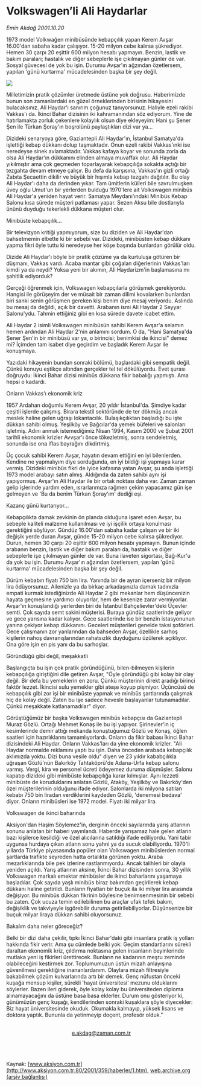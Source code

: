 # Volkswagen’li Ali Haydarlar

*Emin Akdağ 2001.10.20*

<div>
 <p class="spot">
  1973 model Volkwağen minibüsünde kebapçılık yapan  Kerem Avşar 16.00'dan sabaha kadar çalışıyor. 15-20 milyon cebe kalırsa şükrediyor. Hemen 30 çarpı 20 eşittir 600 milyon hesabı yapmayın. Benzin, lastik ve bakım paraları; hastalık ve diğer sebeplerle işe çıkılmayan günler de var. Sosyal güvecesi de yok bu işin. Durumu Avşar'ın ağzından özetlersem, yapılan 'günü kurtarma' mücadelesinden başka bir şey değil.
 </p>
 <p class="metin">
 </p>
 <img border="0" src="/web/20020113104103im_/http://www.aksiyon.com.tr/2001/359/resimler/ali.jpg"/>
 <p class="metin">
  Milletimizin pratik çözümler üretmede üstüne yok doğrusu. Haberimizde bunun son zamanlardaki en güzel örneklerinden birisinin hikayesini bulacaksınız. Ali Haydar'ı sanırım çoğunuz tanıyorsunuz. Haliyle ezeli rakibi Vakkas'ı da. İkinci Bahar dizisinin iki kahramanından söz ediyorum. Yine de hatırlamakta zorluk çekenlere kolaylık olsun diye ekleyeyim: Hani şu Şener Şen ile Türkan Şoray'ın boşrolünü paylaştıkları dizi var ya...
 </p>
 <p class="metin">
  Dizideki senaryoya göre, Gaziantepli Ali Haydar'ın, İstanbul Samatya'da işlettiği kebap dükkanı dolup taşmaktadır. Onun ezeli rakibi Vakkas'ınki ise neredeyse sinek avlamaktadır. Vakkas kafaya koyar ve sonunda zorla da olsa Ali Haydar'ın dükkanını elinden almaya muvaffak olur. Ali Haydar yıkılmıştır ama çok geçmeden toparlayarak kebapçılığa sokakta açtığı bir tezgahta devam etmeye çalışır. Bu defa da karşısına, Vakkas'ın gizli ortağı Zabıta Şecaettin dikilir ve büyük bir hışımla kebap tezgahı dağıtılır. Bu olay Ali Haydar'ı daha da derinden yıkar. Tam ümitlerin külleri bile savrulmuşken üvey oğlu Umut'un bir yerlerden bulduğu 1970'lere ait Volkswagen minibüs Ali Haydar'a yeniden hayat verir. Samatya Meydanı'ındaki Minibüs Kebap Salonu kısa sürede müşteri patlaması yapar. Sezen Aksu bile dostlarıyla ününü duyduğu tekerlekli dükkana müşteri olur.
 </p>
 <p class="metin">
  Minibüste kebapçılık...
 </p>
 <p class="metin">
  Bir televizyon kritiği yapmıyorum, size bu diziden ve Ali Haydar'dan bahsetmemin elbette ki bir sebebi var.  Dizideki, minibüsten kebap dükkanı yapma fikri öyle tuttu ki neredeyse her köşe başında bunlardan görülür oldu.
 </p>
 <p class="metin">
  Dizide Ali Haydar'ı böyle bir pratik çözüme ya da kurtuluşa götüren bir düşmanı, Vakkas vardı. Acaba mantar gibi çoğalan diğerlerinin Vakkas'ları kimdi ya da neydi? Yoksa yeni bir akımın, Ali Haydarizm'in başlamasına mı şahitlik ediyorduk?
 </p>
 <p class="metin">
  Gerçeği öğrenmek için, Volkswagen kebapçılarla görüşmek gerekiyordu. Hangisi ile görüşeyim der ve müsait bir zaman dilimi kovalarken bunlardan biri sanki senin görüşmen gereken kişi benim diye mesaj veriyordu. Aslında bu mesaj da değildi, açık bir davetti. Arabanın ismi Ali Haydar 2 Seyyar Salonu'ydu. Tahmin ettiğiniz gibi en kısa sürede davete icabet ettim.
 </p>
 <p class="metin">
  Ali Haydar 2 isimli Volkswagen minibüsün sahibi Kerem Avşar'a selamın hemen ardından Ali Haydar 2'nin anlamını sordum. O da, "Hani Samatya'da Şener Şen'in bir minibüsü var ya, o birincisi; benimkisi de ikincisi" demez mi? İçimden tam isabet diye geçirdim ve başladık Kerem Avşar ile konuşmaya.
 </p>
 <p class="metin">
  Yazıdaki hikayenin bundan sonraki bölümü, başlardaki gibi sempatik değil. Çünkü konuyu eştikçe altından gerçekler tel tel dökülüyordu. Evet şurası doğruydu: İkinci Bahar dizisi minibüs dükkana fikir babalığı yapmıştı. Ama hepsi o kadardı.
 </p>
 <p class="metin">
  Onların Vakkas'ı ekonomik kriz
 </p>
 <p class="metin">
  1957 Ardahan doğumlu Kerem Avşar, 20 yıldır İstanbul'da. Şimdiye kadar çeşitli işlerde çalışmış. Birara tekstil sektöründe de ter dökmüş ancak meslek haline gelen uğraşı lokantacılık. Bulaşıkçılıktan başladığı bu işte dükkan sahibi olmuş. Yeşilköy ve Bağcılar'da yemek büfeleri ve salonları işletmiş. Adını anmak istemediğimiz Nisan 1994, Kasım 2000 ve Şubat 2001 tarihli ekonomik krizler Avvşar'ı önce tökezletmiş, sonra sendeletmiş, sonunda ise ona iflas bayrağını dikdirtmiş.
 </p>
 <p class="metin">
  Üç çocuk sahibi Kerem Avşar, hayatın devam ettiğini en iyi bilenlerden. Kendine ne yapmalıyım diye sorduğunda, en iyi bildiği işi yapmaya karar vermiş. Dizideki minibüs fikri de iyice kafasına yatan Avşar, şu anda işlettiği 1973 model arabayı satın almış. Aldığında da zaten sahibi aynı işi yapıyormuş. Avşar'ın Ali Haydar ile bir ortak noktası daha var. Zaman zaman gelip işlerinde yardım eden, ısrarlarımıza rağmen çekim yapacamız gün işe gelmeyen ve 'Bu da benim Türkan Şoray'ım' dediği eşi.
 </p>
 <p class="metin">
  Kazanç günü kurtarıyor...
 </p>
 <p class="metin">
  Kebapçılıkta damak zevkinin ön planda olduğuna işaret eden Avşar, bu sebeple kaliteli malzeme kullanılması ve iyi işçilik ortaya konulması gerektiğini söylüyor. Gündüz 16.00'dan sabaha kadar çalışan ve bir iki değişik yerde duran Avşar, günde 15-20 milyon cebe kalırsa şükrediyor. Durun, hemen 30 çarpı 20 eşittir 600 milyon hesabı yapmayın. Bunun içinde arabanın benzin, lastik ve diğer bakım paraları da, hastalık ve diğer sebeplerle işe çıkılmayan günler de var. Buna ilaveten sigortası, Bağ-Kur'u da yok bu işin. Durumu Avşar'ın ağzından özetlersem, yapılan 'günü kurtarma' mücadelesinden başka bir şey değil.
 </p>
 <p class="metin">
  Dürüm kebabın fiyatı 750 bin lira. Yanında bir de ayran içerseniz bir milyon lira ödüyorsunuz. Ailenizle ya da birkaç arkadaşınızla damak tadınızla empati kurmak istediğinizde Ali Haydar 2 gibi mekanlar hem düşüncenizin hayata geçmesine yardımcı oluyorlar, hem de kesenize zarar vermiyorlar. Avşar'ın konuşlandığı yerlerden biri de İstanbul Bahçelievler'deki Üçevler semti. Çok sayıda semt sakini müşterisi. Buraya gündüz saatlerinde geliyor ve gece yarısına kadar kalıyor. Gece saatlerinde ise bir benzin istasyonunun yanına çekiyor kebap dükkanını. Geceleri müşterileri genelde taksi şoförleri. Gece çalışmanın zor yanlarından da bahseden Avşar, özellikle sarhoş kişilerin nahoş davranışlarından rahatsızlık duyduğunu üzülerek açıklıyor. Ona göre işin en pis yanı da bu sarhoşlar.
 </p>
 <p class="metin">
  Göründüğü gibi değil, meşakkatli
 </p>
 <p class="metin">
  Başlangıçta bu işin çok pratik göründüğünü, bilen-bilmeyen kişilerin kebapçılığa giriştiğini dile getiren Avşar, "Öyle göründüğü gibi kolay bir olay değil. Bir defa bu yemeklerin en zoru. Çünkü müşterinin direkt aradığı birinci faktör lezzet. İkincisi sulu yemekler gibi ateşe koyup pişmiyor. Üçüncüsü de kebapçılık gibi zor işi bir minibüste yapmak ve minibüs şartlarında çalışmak hiç de kolay değil. Zaten bu işe sadece hevesle başlayanlar tutunamadılar. Çünkü meşakkate katlanamadılar" diyor.
 </p>
 <p class="metin">
  Görüştüğümüz bir başka Volkswagen minibüs kebapçısı da Gaziantepli Muraz Gözlü. Ortağı Mehmet Konaş ile bu işi yapıyor. Şirinevler'in iç kesimlerinde demir attığı mekanda konuştuğumuz Gözlü ve Konaş, öğlen saatleri için hazırlıklarını tamamlıyorlardı. Onların da fikir babası İkinci Bahar dizisindeki Ali Haydar. Onların Vakkas'ları da yine ekonomik krizler. "Ali Haydar normalde reklamını yaptı bu işin. Daha önceden arabada kebapçılık aklımızda yoktu. Dizi buna vesile oldu" diyen ve 23 yıldır kababçılıkla uğraşan Gözlü'nün Bakırköy Tahtaköprü'de Adana-Urfa kebap salonu varmış. Vergi, kira ve personel ücreti ödeyemez duruma düşmüşler. Salonu kapatıp dizideki gibi minibüste kebapçılığa karar kılmışlar. Aynı lezzeti minibüste de koruduklarını anlatan Gözlü, Ataköy, Yeşilköy ve Bakırköy'den özel müşterilerinin olduğunu ifade ediyor. Salonlarda iki milyona satılan kebabı 750 bin liradan verdiklerini kaydeden Gözlü, 'denemesi bedava' diyor. Onların minibüsleri ise 1972 model. Fiyatı iki milyar lira.
 </p>
 <p class="metin">
  Volkswagen de ikinci baharında
 </p>
 <p class="metin">
  Aksiyon'dan Haşim Söylemez'in, derginin önceki sayılarında yarış atlarının sonunu anlatan bir haberi yayınlandı. Haberde yarışamaz hale gelen atların bazı kişilerce kesildiği ve özel alıcılarına satıldığı ifade ediliyordu. Yani tabir uygunsa hurdaya çıkan atların sonu yahni ya da sucuk olabiliyordu. 1970'li yıllarda Türkiye piyasasında popüler olan Volkswagen minibüslerden normal şartlarda trafikte seyreden hatta ortalıkta görünen yoktu. Araba mezarlıklarında bile pek izlerine rastlanmıyordu. Ancak talihleri bir olayla yeniden açıldı. Yarış atlarının aksine, İkinci Bahar dizisinden sonra, 30 yıllık Volkswagen markalı emektar minibüsler de ikinci baharlarını yaşamaya başladılar. Çok sayıda yaşlı minibüs biraz bakımdan geçirilerek kebap dükkanı haline getirildi. Bunların fiyatları bir buçuk ila iki milyar lira arasında değişiyor. Bu minibüs dükkan fikrinin böylesine benimsenmesinin bir sebebi bu zaten. Çok ucuza temin edilebilinen bu araçlar ufak tefek bakım, değişiklik ve takviyeyle işgörebilir duruma getirilebiliyorlar. Düşünsenize bir buçuk milyar liraya dükkan sahibi oluyorsunuz.
 </p>
 <p class="metin">
  Bakalım daha neler göreceğiz?
 </p>
 <p class="metin">
  Belki bir dizi daha çekilir, tıpkı İkinci Bahar'daki gibi insanlara pratik iş yolları hakkında fikir verir. Ama şu cümlede belki yok: Geçim standartlarını sürekli daraltan ekonomik kriz, çıldırma noktasına gelen insanların beyinlerinde mutlaka yeni iş fikirleri ürettirecek. Bunların ne kadarının meşru zeminde olabileceğini kestirmek zor. Toplumumuzun üstün mizah anlayışına güvenilmesi gerektiğine inananlardanım. Olaylara mizah filtresiyle bakabilmek çözüm kulvarlarında artı bir demek. Genç nüfustan önceki kuşağa mensup kişiler, sürekli 'hayat üniversitesi' mezunu olduklarını söylerler. Bazen ileri giderek, öyle kolay kolay bu üniversiteden diploma alınamayacağını da üstüne basa basa eklerler. Durum onu gösteriyor ki, günümüzün genç kuşağı, kendilerinden sonraki kuşaklara şöyle diyecekler: Biz hayat üniversitesinde okuduk. Okumakla kalmayıp, yüksek lisans ve doktora yaptık. Bununla da yetinmeyip doçent, profesör olduk."
 </p>
 <br/>
 <center>
  <a class="anaorta" href="http://web.archive.org/web/20020113104103/mailto:e.akdag@zaman.com.tr">
   e.akdag@zaman.com.tr
  </a>
 </center>
 <br/>
 <br/>
 <br/>
</div>

Kaynak: [www.aksiyon.com.tr](http://www.aksiyon.com.tr:80/2001/359/haberler/1.htm), [web.archive.org (arşiv bağlantısı)](http://web.archive.org/web/20020113104103/http://www.aksiyon.com.tr:80/2001/359/haberler/1.htm)

